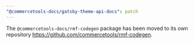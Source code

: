 ```yaml
---
"@commercetools-docs/gatsby-theme-api-docs": patch
---
```


The `@commercetools-docs/rmf-codegen` package has been moved to its own repository https://github.com/commercetools/rmf-codegen.
